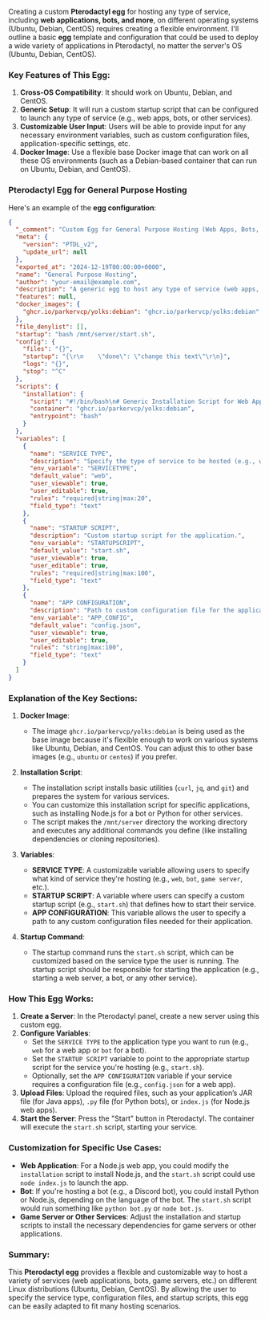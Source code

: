 Creating a custom **Pterodactyl egg** for hosting any type of service, including **web applications, bots, and more**, on different operating systems (Ubuntu, Debian, CentOS) requires creating a flexible environment. I'll outline a basic **egg** template and configuration that could be used to deploy a wide variety of applications in Pterodactyl, no matter the server's OS (Ubuntu, Debian, CentOS).

### Key Features of This Egg:
1. **Cross-OS Compatibility**: It should work on Ubuntu, Debian, and CentOS.
2. **Generic Setup**: It will run a custom startup script that can be configured to launch any type of service (e.g., web apps, bots, or other services).
3. **Customizable User Input**: Users will be able to provide input for any necessary environment variables, such as custom configuration files, application-specific settings, etc.
4. **Docker Image**: Use a flexible base Docker image that can work on all these OS environments (such as a Debian-based container that can run on Ubuntu, Debian, and CentOS).

### Pterodactyl Egg for General Purpose Hosting

Here's an example of the **egg configuration**:

```json
{
  "_comment": "Custom Egg for General Purpose Hosting (Web Apps, Bots, etc.)",
  "meta": {
    "version": "PTDL_v2",
    "update_url": null
  },
  "exported_at": "2024-12-19T00:00:00+0000",
  "name": "General Purpose Hosting",
  "author": "your-email@example.com",
  "description": "A generic egg to host any type of service (web apps, bots, etc.) on Ubuntu, Debian, CentOS.",
  "features": null,
  "docker_images": {
    "ghcr.io/parkervcp/yolks:debian": "ghcr.io/parkervcp/yolks:debian"
  },
  "file_denylist": [],
  "startup": "bash /mnt/server/start.sh",
  "config": {
    "files": "{}",
    "startup": "{\r\n    \"done\": \"change this text\"\r\n}",
    "logs": "{}",
    "stop": "^C"
  },
  "scripts": {
    "installation": {
      "script": "#!/bin/bash\n# Generic Installation Script for Web Apps / Bots\n#\n# This script installs dependencies and starts a user-defined service.\n\n# Update system and install basic dependencies\napt update && apt install -y curl jq git\n\n# Install specific dependencies based on the type of application\n# Example: Install Node.js for a Node.js app or Python for a Python bot\n# For now, we're just installing curl, jq, and git.\n\n# Navigate to the server directory\ncd /mnt/server\n\n# This script should be customized by the user to install specific software and launch the service.\n",
      "container": "ghcr.io/parkervcp/yolks:debian",
      "entrypoint": "bash"
    }
  },
  "variables": [
    {
      "name": "SERVICE TYPE",
      "description": "Specify the type of service to be hosted (e.g., web, bot, etc.).",
      "env_variable": "SERVICETYPE",
      "default_value": "web",
      "user_viewable": true,
      "user_editable": true,
      "rules": "required|string|max:20",
      "field_type": "text"
    },
    {
      "name": "STARTUP SCRIPT",
      "description": "Custom startup script for the application.",
      "env_variable": "STARTUPSCRIPT",
      "default_value": "start.sh",
      "user_viewable": true,
      "user_editable": true,
      "rules": "required|string|max:100",
      "field_type": "text"
    },
    {
      "name": "APP CONFIGURATION",
      "description": "Path to custom configuration file for the application (if any).",
      "env_variable": "APP_CONFIG",
      "default_value": "config.json",
      "user_viewable": true,
      "user_editable": true,
      "rules": "string|max:100",
      "field_type": "text"
    }
  ]
}
```

### Explanation of the Key Sections:

1. **Docker Image**:
   - The image `ghcr.io/parkervcp/yolks:debian` is being used as the base image because it's flexible enough to work on various systems like Ubuntu, Debian, and CentOS. You can adjust this to other base images (e.g., `ubuntu` or `centos`) if you prefer.

2. **Installation Script**:
   - The installation script installs basic utilities (`curl`, `jq`, and `git`) and prepares the system for various services.
   - You can customize this installation script for specific applications, such as installing Node.js for a bot or Python for other services.
   - The script makes the `/mnt/server` directory the working directory and executes any additional commands you define (like installing dependencies or cloning repositories).

3. **Variables**:
   - **SERVICE TYPE**: A customizable variable allowing users to specify what kind of service they're hosting (e.g., `web`, `bot`, `game server`, etc.).
   - **STARTUP SCRIPT**: A variable where users can specify a custom startup script (e.g., `start.sh`) that defines how to start their service.
   - **APP CONFIGURATION**: This variable allows the user to specify a path to any custom configuration files needed for their application.

4. **Startup Command**:
   - The startup command runs the `start.sh` script, which can be customized based on the service type the user is running. The startup script should be responsible for starting the application (e.g., starting a web server, a bot, or any other service).

### How This Egg Works:
1. **Create a Server**: In the Pterodactyl panel, create a new server using this custom egg.
2. **Configure Variables**:
   - Set the `SERVICE TYPE` to the application type you want to run (e.g., `web` for a web app or `bot` for a bot).
   - Set the `STARTUP SCRIPT` variable to point to the appropriate startup script for the service you're hosting (e.g., `start.sh`).
   - Optionally, set the `APP CONFIGURATION` variable if your service requires a configuration file (e.g., `config.json` for a web app).
3. **Upload Files**: Upload the required files, such as your application’s JAR file (for Java apps), `.py` file (for Python bots), or `index.js` (for Node.js web apps).
4. **Start the Server**: Press the "Start" button in Pterodactyl. The container will execute the `start.sh` script, starting your service.

### Customization for Specific Use Cases:
- **Web Application**: For a Node.js web app, you could modify the `installation` script to install Node.js, and the `start.sh` script could use `node index.js` to launch the app.
- **Bot**: If you're hosting a bot (e.g., a Discord bot), you could install Python or Node.js, depending on the language of the bot. The `start.sh` script would run something like `python bot.py` or `node bot.js`.
- **Game Server or Other Services**: Adjust the installation and startup scripts to install the necessary dependencies for game servers or other applications.

### Summary:
This **Pterodactyl egg** provides a flexible and customizable way to host a variety of services (web applications, bots, game servers, etc.) on different Linux distributions (Ubuntu, Debian, CentOS). By allowing the user to specify the service type, configuration files, and startup scripts, this egg can be easily adapted to fit many hosting scenarios.

